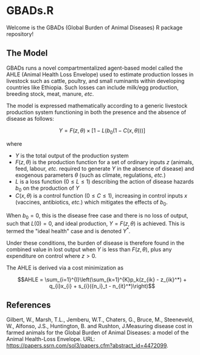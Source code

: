 # GBADs.R

Welcome is the GBADs (Global Burden of Animal Diseases) R package repository!

## The Model

GBADs runs a novel compartmentalized agent-based model called the AHLE (Animal Health Loss Envelope) used to estimate production losses in livestock such as cattle, poultry, and small ruminants within developing countries like Ethiopia. Such losses can include milk/egg production, breeding stock, meat, manure, *etc*.

The model is expressed mathematically according to a generic livestock production system functioning in both the presence and the absence of disease as follows:

```math
Y = F(z, \theta) \times [1 - L(b_0(1 - C(x, \theta)))]
```
where 

- $Y$ is the total output of the production system
- $F(z, \theta)$ is the production function for a set of ordinary inputs $z$ (animals, feed, labour, *etc.* required to generate $Y$ in the absence of disease) and exogenous parameters $\theta$ (such as climate, regulations, *etc.*)
- $L$ is a loss function ($0 \leq L \leq 1$) describing the action of disease hazards $b_0$ on the production of $Y$
- $C(x, \theta)$ is a control function ($0 \leq C \leq 1$), increasing in control inputs $x$ (vaccines, antibiotics, *etc.*) which mitigates the effects of $b_0$.

When $b_0 = 0$, this is the disease free case and there is no loss of output, such that $L(0) = 0$, and ideal production, $Y = F(z, \theta)$ is achieved. This is termed the "ideal health" case and is denoted $Y^*$.

Under these conditions, the burden of disease is therefore found in the combined value in lost output when $Y$ is less than $F(z, \theta)$, plus any expenditure on control where $z > 0$.

The AHLE is derived via a cost minimization as

```math
AHLE = \sum_{i=1}^{I}\left(\sum_{k=1}^{K}p_k(z_{ik} - z_{ik}^*) + q_{i}x_{i} + s_{i}({n_i}_t - n_{it}^*)\right)
```
## References

Gilbert, W., Marsh, T.L., Jemberu, W.T., Chaters, G., Bruce, M., Steeneveld, W., Alfonso, J.S., Huntington, B. and Rushton, J.Measuring disease cost in farmed animals for the Global Burden of Animal Diseases: a model of the Animal Health-Loss Envelope. URL: https://papers.ssrn.com/sol3/papers.cfm?abstract_id=4472099.
